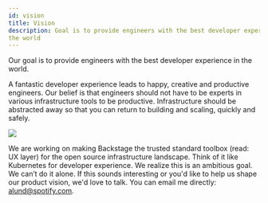 ```yaml
---
id: vision
title: Vision
description: Goal is to provide engineers with the best developer experience in
the world
---
```


Our goal is to provide engineers with the best developer experience in the
world.

A fantastic developer experience leads to happy, creative and productive
engineers. Our belief is that engineers should not have to be experts in various
infrastructure tools to be productive. Infrastructure should be abstracted away
so that you can return to building and scaling, quickly and safely.

![](https://backstage.io/animations/backstage-logos-hero-8.gif)

We are working on making Backstage the trusted standard toolbox (read: UX layer)
for the open source infrastructure landscape. Think of it like Kubernetes for
developer experience. We realize this is an ambitious goal. We can’t do it
alone. If this sounds interesting or you'd like to help us shape our product
vision, we'd love to talk. You can email me directly:
[alund@spotify.com](mailto:alund@spotify.com).
